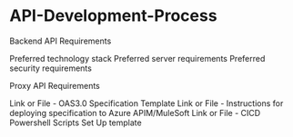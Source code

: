 # API-Development-Process
Backend API Requirements

Preferred technology stack
Preferred server requirements
Preferred security requirements

Proxy API Requirements

Link or File - OAS3.0 Specification Template
Link or File - Instructions for deploying specification to Azure APIM/MuleSoft
Link or File - CICD Powershell Scripts Set Up template
